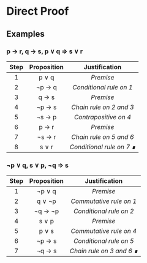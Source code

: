 # Direct Proof

## Examples

### p → r, q → s, p ∨ q ⇒ s ∨ r

<table style="text-align: center">
  <thead>
    <tr>
      <th>Step</th>
      <th>Proposition</th>
      <th>Justification</th>
    </tr>
  </thead>
  <tbody>
    <tr>
      <td>1</td>
      <td>p ∨ q</td>
      <td><i>Premise</i></td>
    </tr>
    <tr>
      <td>2</td>
      <td>¬p → q</td>
      <td><i>Conditional rule on 1</i></td>
    </tr>
    <tr>
      <td>3</td>
      <td>q → s</td>
      <td><i>Premise</i></td>
    </tr>
    <tr>
      <td>4</td>
      <td>¬p → s</td>
      <td><i>Chain rule on 2 and 3</i></td>
    </tr>
    <tr>
      <td>5</td>
      <td>¬s → p</td>
      <td><i>Contrapositive on 4</i></td>
    </tr>
    <tr>
      <td>6</td>
      <td>p → r</td>
      <td><i>Premise</i></td>
    </tr>
    <tr>
      <td>7</td>
      <td>¬s → r</td>
      <td><i>Chain rule on 5 and 6</i></td>
    </tr>
    <tr>
      <td>8</td>
      <td>s ∨ r</td>
      <td><i>Conditional rule on 7 ∎</i></td>
    </tr>
  </tbody>
</table>

### ¬p ∨ q, s ∨ p, ¬q ⇒ s

<table style="text-align: center">
  <thead>
    <tr>
      <th>Step</th>
      <th>Proposition</th>
      <th>Justification</th>
    </tr>
  </thead>
  <tbody>
    <tr>
      <td>1</td>
      <td>¬p ∨ q</td>
      <td><i>Premise</i></td>
    </tr>
    <tr>
      <td>2</td>
      <td>q ∨ ¬p</td>
      <td><i>Commutative rule on 1</i></td>
    </tr>
    <tr>
      <td>3</td>
      <td>¬q → ¬p</td>
      <td><i>Conditional rule on 2</i></td>
    </tr>
    <tr>
      <td>4</td>
      <td>s ∨ p</td>
      <td><i>Premise</i></td>
    </tr>
    <tr>
      <td>5</td>
      <td>p ∨ s</td>
      <td><i>Commutative rule on 4</i></td>
    </tr>
    <tr>
      <td>6</td>
      <td>¬p → s</td>
      <td><i>Conditional rule on 5</i></td>
    </tr>
    <tr>
      <td>7</td>
      <td>¬q → s</td>
      <td><i>Chain rule on 3 and 6 ∎</i></td>
    </tr>
  </tbody>
</table>
